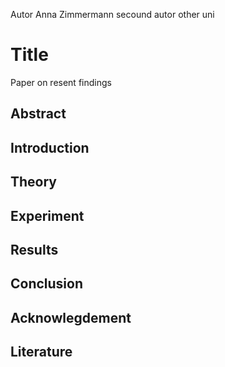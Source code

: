 Autor Anna Zimmermann
secound autor other uni

# Title
Paper on resent findings
## Abstract

## Introduction

## Theory

## Experiment

## Results

## Conclusion

## Acknowlegdement

## Literature
